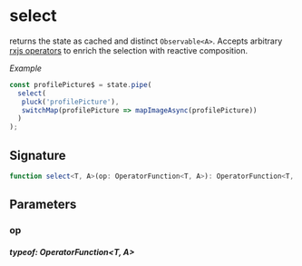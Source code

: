 # select

returns the state as cached and distinct `Observable<A>`. Accepts arbitrary
[rxjs operators](https://rxjs-dev.firebaseapp.com/guide/operators) to enrich the selection with reactive composition.

_Example_

```TypeScript
const profilePicture$ = state.pipe(
  select(
   pluck('profilePicture'),
   switchMap(profilePicture => mapImageAsync(profilePicture))
  )
);
```

## Signature

```TypeScript
function select<T, A>(op: OperatorFunction<T, A>): OperatorFunction<T, A>
```

## Parameters

### op

##### typeof: OperatorFunction&#60;T, A&#62;
